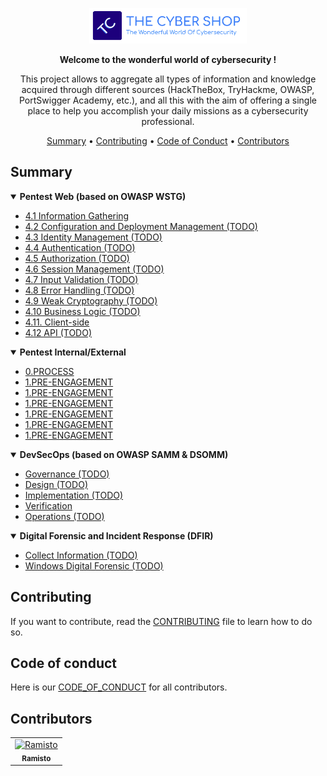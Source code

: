 <p align="center" width="100%"><img width="50%" src="/assets/img/banner/TC-banner.png"></p>
<p align="center"><strong>Welcome to the wonderful world of cybersecurity !</strong></p>
<p align="center">This project allows to aggregate all types of information and knowledge acquired through different sources (HackTheBox, TryHackme, OWASP, PortSwigger Academy, etc.), and all this with the aim of offering a single place to help you accomplish your daily missions as a cybersecurity professional.</p>

<p align="center">
  <a href="#summary">Summary</a>
 • <a href="#contributing">Contributing</a>
 • <a href="#code-of-conduct">Code of Conduct</a>
 • <a href="#contributors">Contributors</a>
</p>

## Summary

<details open>
    <summary><strong>Pentest Web (based on OWASP WSTG)</strong></summary>
        <ul>
            <li><a href="./Pentest/Web/4.1-Information-Gathering/4.1-Information-Gathering.md">4.1 Information Gathering</a></li>
            <li><a href="./Pentest/Web/4.2-Configuration-and-Deployment-Management">4.2 Configuration and Deployment Management (TODO)</a></li>
            <li><a href="./Pentest/Web/4.3-Identity-Management">4.3 Identity Management (TODO)</a></li>
            <li><a href="./Pentest/Web/4.4-Authentication">4.4 Authentication (TODO)</a></li>
            <li><a href="./Pentest/Web/4.5-Authorization">4.5 Authorization (TODO)</a></li>
            <li><a href="./Pentest/Web/4.6-Session-Management">4.6 Session Management (TODO)</a></li>
            <li><a href="./Pentest/Web/4.7-Input-Validation">4.7 Input Validation (TODO)</a></li>
            <li><a href="./Pentest/Web/4.8-Error-Handling">4.8 Error Handling (TODO)</a></li>
            <li><a href="./Pentest/Web/4.9">4.9 Weak Cryptography (TODO)</a></li>
            <li><a href="./Pentest/Web/4.10-Business-Logic">4.10 Business Logic (TODO)</a></li>
            <li><a href="./Pentest/Web/4.11-Client-Side/">4.11. Client-side</a></li>
            <li><a href="./Pentest/Web/4.12-API">4.12 API (TODO)</a></li>
        </ul>
</details>
<details open>
    <summary><strong>Pentest Internal/External</strong></summary>
        <ul>
            <li><a href="./PENTEST/INTERNAL/EXTERNAL/0.PROCESS">0.PROCESS</a></li>
            <li><a href="./PENTEST/INTERNAL/EXTERNAL/1.PRE-ENGAGEMENT">1.PRE-ENGAGEMENT</a></li>
            <li><a href="./PENTEST/INTERNAL/EXTERNAL/2.INFORMATION-GATHERING">1.PRE-ENGAGEMENT</a></li>
            <li><a href="./PENTEST/INTERNAL/EXTERNAL/1.PRE-ENGAGEMENT">1.PRE-ENGAGEMENT</a></li>
            <li><a href="./PENTEST/INTERNAL/EXTERNAL/1.PRE-ENGAGEMENT">1.PRE-ENGAGEMENT</a></li>
            <li><a href="./PENTEST/INTERNAL/EXTERNAL/1.PRE-ENGAGEMENT">1.PRE-ENGAGEMENT</a></li>
            <li><a href="./PENTEST/INTERNAL/EXTERNAL/1.PRE-ENGAGEMENT">1.PRE-ENGAGEMENT</a></li>
        </ul>
</details>

<details open>
    <summary><strong>DevSecOps (based on OWASP SAMM & DSOMM)</strong></summary>
        <ul>
            <li><a href="./DevSecOps/Governance">Governance (TODO)</a></li>
            <li><a href="./DevSecOps/Governance">Design (TODO)</a></li>
            <li><a href="./DevSecOps/Governance">Implementation (TODO)</a></li>
            <li><a href="./DevSecOps/Verification">Verification</a></li>
            <li><a href="./DevSecOps/Governance">Operations (TODO)</a></li>
        </ul>
</details>

<details open>
    <summary><strong>Digital Forensic and Incident Response (DFIR)</strong></summary>
        <ul>
            <li><a href="./DFIR/DF/Collect-Information">Collect Information (TODO)</a></li>
            <li><a href="./DFIR/DF/Windows">Windows Digital Forensic (TODO)</a></li>
        </ul>
</details>

## Contributing

If you want to contribute, read the [CONTRIBUTING](/CONTRIBUTING.md) file to learn how to do so.

## Code of conduct

Here is our [CODE_OF_CONDUCT](/CODE_OF_CONDUCT.md) for all contributors.

## Contributors

<!-- readme: contributors -start -->
<table>
	<tbody>
		<tr>
            <td align="center">
                <a href="https://github.com/Ramisto">
                    <img src="https://avatars.githubusercontent.com/u/85512155?v=4" width="100;" alt="Ramisto"/>
                    <br />
                    <sub><b>Ramisto</b></sub>
                </a>
            </td>
		</tr>
	<tbody>
</table>
<!-- readme: contributors -end -->